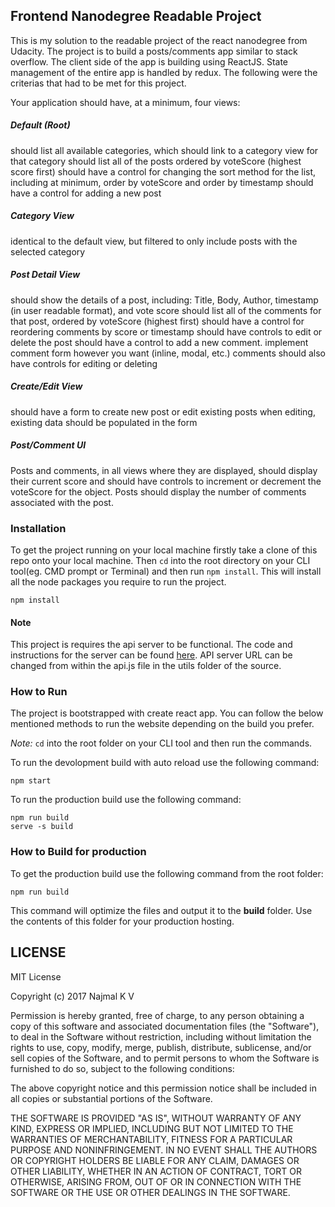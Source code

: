 ## Frontend Nanodegree Readable Project

This is my solution to the readable project of the react nanodegree from Udacity. The project is to build a posts/comments app similar to stack overflow. The client side of the app is building using ReactJS.  State management of the entire app is handled by redux. The following were the criterias that had to be met for this project.

Your application should have, at a minimum, four views:

##### Default (Root)

  should list all available categories, which should link to a category view for that category
  should list all of the posts ordered by voteScore (highest score first)
  should have a control for changing the sort method for the list, including at minimum, order by voteScore and order by timestamp
  should have a control for adding a new post

##### Category View

  identical to the default view, but filtered to only include posts with the selected category

##### Post Detail View

  should show the details of a post, including: Title, Body, Author, timestamp (in user readable format), and vote score
  should list all of the comments for that post, ordered by voteScore (highest first)
  should have a control for reordering comments by score or timestamp
  should have controls to edit or delete the post
  should have a control to add a new comment.
  implement comment form however you want (inline, modal, etc.)
  comments should also have controls for editing or deleting

##### Create/Edit View

  should have a form to create new post or edit existing posts
  when editing, existing data should be populated in the form

##### Post/Comment UI

  Posts and comments, in all views where they are displayed, should display their current score and should have controls to increment or decrement the voteScore for the object. Posts should display the number of comments associated with the post.

### Installation
To get the project running on your local machine firstly take a clone of this repo onto your local machine. Then `cd` into the root directory on your CLI tool(eg. CMD prompt or Terminal) and then run `npm install`. This will install all the node packages you require to run the project.

```
npm install
```

#### Note
This project is requires the api server to be functional. The code and instructions for the server can be found [here](https://github.com/udacity/reactnd-project-readable-starter). API server URL can be changed from within the api.js file in the utils folder of the source.


### How to Run

The project is bootstrapped with create react app. You can follow the below mentioned methods to run the website depending on the build you prefer.

 _Note:_ `cd` into the root folder on your CLI tool and then run the commands.

To run the devolopment build with auto reload use the following command:
```
npm start
```

To run the production build use the following command:
```
npm run build
serve -s build
```

### How to Build for production

To get the production build use the following command from the root folder:
```
npm run build
```

This command will optimize the files and output it to the **build** folder. Use the contents of this folder for your production hosting.



## LICENSE

MIT License

Copyright (c) 2017 Najmal K V

Permission is hereby granted, free of charge, to any person obtaining a copy
of this software and associated documentation files (the "Software"), to deal
in the Software without restriction, including without limitation the rights
to use, copy, modify, merge, publish, distribute, sublicense, and/or sell
copies of the Software, and to permit persons to whom the Software is
furnished to do so, subject to the following conditions:

The above copyright notice and this permission notice shall be included in all
copies or substantial portions of the Software.

THE SOFTWARE IS PROVIDED "AS IS", WITHOUT WARRANTY OF ANY KIND, EXPRESS OR
IMPLIED, INCLUDING BUT NOT LIMITED TO THE WARRANTIES OF MERCHANTABILITY,
FITNESS FOR A PARTICULAR PURPOSE AND NONINFRINGEMENT. IN NO EVENT SHALL THE
AUTHORS OR COPYRIGHT HOLDERS BE LIABLE FOR ANY CLAIM, DAMAGES OR OTHER
LIABILITY, WHETHER IN AN ACTION OF CONTRACT, TORT OR OTHERWISE, ARISING FROM,
OUT OF OR IN CONNECTION WITH THE SOFTWARE OR THE USE OR OTHER DEALINGS IN THE
SOFTWARE.